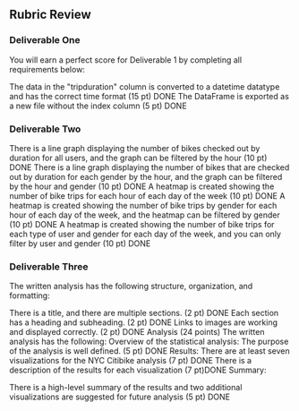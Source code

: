 ## Rubric Review 
### Deliverable One 
You will earn a perfect score for Deliverable 1 by completing all requirements below:

The data in the "tripduration" column is converted to a datetime datatype and has the correct time format (15 pt) DONE
The DataFrame is exported as a new file without the index column (5 pt) DONE 

### Deliverable Two 
There is a line graph displaying the number of bikes checked out by duration for all users, and the graph can be filtered by the hour (10 pt)  DONE 
There is a line graph displaying the number of bikes that are checked out by duration for each gender by the hour, and the graph can be filtered by the hour and gender (10 pt)  DONE 
A heatmap is created showing the number of bike trips for each hour of each day of the week (10 pt) DONE 
A heatmap is created showing the number of bike trips by gender for each hour of each day of the week, and the heatmap can be filtered by gender (10 pt) DONE 
A heatmap is created showing the number of bike trips for each type of user and gender for each day of the week, and you can only filter by user and gender (10 pt) DONE 

### Deliverable Three 
The written analysis has the following structure, organization, and formatting:

There is a title, and there are multiple sections. (2 pt) DONE
Each section has a heading and subheading. (2 pt) DONE 
Links to images are working and displayed correctly. (2 pt) DONE 
Analysis (24 points)
The written analysis has the following:
Overview of the statistical analysis:
The purpose of the analysis is well defined. (5 pt) DONE
Results:
There are at least seven visualizations for the NYC Citibike analysis (7 pt) DONE
There is a description of the results for each visualization (7 pt)DONE
Summary:

There is a high-level summary of the results and two additional visualizations are 
suggested for future analysis (5 pt) DONE 

